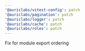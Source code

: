 ```yaml
---
'@auriclabs/vitest-config': patch
'@auriclabs/pagination': patch
'@auriclabs/logger': patch
'@auriclabs/cache': patch
'@auriclabs/roles': patch
---
```


Fix for module export ordering
